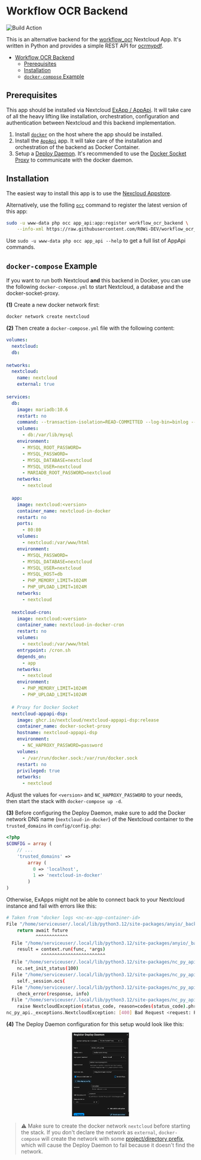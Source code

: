 # Workflow OCR Backend

![Build Action](https://github.com/R0Wi-DEV/workflow_ocr_backend/actions/workflows/test.yml/badge.svg)

This is an alternative backend for the [workflow_ocr](https://github.com/R0Wi-DEV/workflow_ocr) Nextcloud App.
It's written in Python and provides a simple REST API for [ocrmypdf](https://ocrmypdf.readthedocs.io/en/latest/).

- [Workflow OCR Backend](#workflow-ocr-backend)
  - [Prerequisites](#prerequisites)
  - [Installation](#installation)
  - [`docker-compose` Example](#docker-compose-example)

## Prerequisites

This app should be installed via Nextcloud [ExApp / AppApi](https://docs.nextcloud.com/server/latest/admin_manual/exapps_management/AppAPIAndExternalApps.html).
It will take care of all the heavy lifting like installation, orchestration, configuration and authentication between Nextcloud and this backend implementation.

1. Install [`docker`](https://docs.docker.com/engine/install/ubuntu/) on the host where the app should be installed.
2. Install the [`AppApi`](https://docs.nextcloud.com/server/latest/admin_manual/exapps_management/AppAPIAndExternalApps.html#installing-appapi) app. It will take care of the installation and orchestration of the backend as Docker Container.
3. Setup a [Deploy Daemon](https://docs.nextcloud.com/server/latest/admin_manual/exapps_management/AppAPIAndExternalApps.html#setup-deploy-daemon). It's recommended to use the [Docker Socket Proxy](https://github.com/nextcloud/docker-socket-proxy#readme) to communicate with the docker daemon.

## Installation

The easiest way to install this app is to use the [Nexcloud Appstore](https://docs.nextcloud.com/server/latest/admin_manual/exapps_management/AppAPIAndExternalApps.html#installing-exapps).

Alternatively, use the folling [`occ`](https://docs.nextcloud.com/server/latest/admin_manual/occ_command.html) command to register the latest version of this app:

```bash
sudo -u www-data php occ app_api:app:register workflow_ocr_backend \
	--info-xml https://raw.githubusercontent.com/R0Wi-DEV/workflow_ocr_backend/refs/heads/master/appinfo/info.xml
```

Use `sudo -u www-data php occ app_api --help` to get a full list of AppApi commands.

## `docker-compose` Example

If you want to run both Nextcloud **and** this backend in Docker, you can use the following `docker-compose.yml` to start Nextcloud, a database and the docker-socket-proxy. 

**(1)** Create a new docker network first:

```bash
docker network create nextcloud
```

**(2)** Then create a `docker-compose.yml` file with the following content:

```yaml
volumes:
  nextcloud:
  db:

networks:
  nextcloud:
    name: nextcloud
    external: true

services:
  db:
    image: mariadb:10.6
    restart: no
    command: --transaction-isolation=READ-COMMITTED --log-bin=binlog --binlog-format=ROW
    volumes:
      - db:/var/lib/mysql
    environment:
      - MYSQL_ROOT_PASSWORD=
      - MYSQL_PASSWORD=
      - MYSQL_DATABASE=nextcloud
      - MYSQL_USER=nextcloud
      - MARIADB_ROOT_PASSWORD=nextcloud
    networks:
      - nextcloud

  app:
    image: nextcloud:<version>
    container_name: nextcloud-in-docker
    restart: no
    ports:
      - 80:80
    volumes:
      - nextcloud:/var/www/html
    environment:
      - MYSQL_PASSWORD=
      - MYSQL_DATABASE=nextcloud
      - MYSQL_USER=nextcloud
      - MYSQL_HOST=db
      - PHP_MEMORY_LIMIT=1024M
      - PHP_UPLOAD_LIMIT=1024M
    networks:
      - nextcloud

  nextcloud-cron:
    image: nextcloud:<version>
    container_name: nextcloud-in-docker-cron
    restart: no
    volumes:
      - nextcloud:/var/www/html
    entrypoint: /cron.sh
    depends_on:
      - app
    networks:
      - nextcloud
    environment:
      - PHP_MEMORY_LIMIT=1024M
      - PHP_UPLOAD_LIMIT=1024M

  # Proxy for Docker Socket
  nextcloud-appapi-dsp:
    image: ghcr.io/nextcloud/nextcloud-appapi-dsp:release
    container_name: docker-socket-proxy
    hostname: nextcloud-appapi-dsp
    environment:
      - NC_HAPROXY_PASSWORD=password
    volumes:
      - /var/run/docker.sock:/var/run/docker.sock
    restart: no
    privileged: true
    networks:
      - nextcloud
```

Adjust the values for `<version>` and `NC_HAPROXY_PASSWORD` to your needs, then start the stack with `docker-compose up -d`.

**(3)** Before configuring the Deploy Daemon, make sure to add the Docker network DNS name (`nextcloud-in-docker`) of the Nextcloud container to the `trusted_domains` in `config/config.php`:

```php
<?php
$CONFIG = array (
    // ...
    'trusted_domains' => 
        array (
          0 => 'localhost',
          1 => 'nextcloud-in-docker'
        )
)
```

Otherwise, ExApps might not be able to connect back to your Nextcloud instance and fail with errors like this:

```bash
# Taken from "docker logs <nc-ex-app-container-id>
File "/home/serviceuser/.local/lib/python3.12/site-packages/anyio/_backends/_asyncio.py", line 2461, in run_sync_in_worker_thread
    return await future
           ^^^^^^^^^^^^
  File "/home/serviceuser/.local/lib/python3.12/site-packages/anyio/_backends/_asyncio.py", line 962, in run
    result = context.run(func, *args)
             ^^^^^^^^^^^^^^^^^^^^^^^^
  File "/home/serviceuser/.local/lib/python3.12/site-packages/nc_py_api/ex_app/integration_fastapi.py", line 138, in fetch_models_task
    nc.set_init_status(100)
  File "/home/serviceuser/.local/lib/python3.12/site-packages/nc_py_api/nextcloud.py", line 431, in set_init_status
    self._session.ocs(
  File "/home/serviceuser/.local/lib/python3.12/site-packages/nc_py_api/_session.py", line 213, in ocs
    check_error(response, info)
  File "/home/serviceuser/.local/lib/python3.12/site-packages/nc_py_api/_exceptions.py", line 65, in check_error
    raise NextcloudException(status_code, reason=codes(status_code).phrase, info=info)
nc_py_api._exceptions.NextcloudException: [400] Bad Request <request: PUT /ocs/v1.php/apps/app_api/apps/status/workflow_ocr_backend>

```

**(4)** The Deploy Daemon configuration for this setup would look like this:

<p align="center">
    <img src="./doc/img/deploy-daemon.png" width="30%"/>
</p>

>  :warning: Make sure to create the docker network `nextcloud` before starting the stack. If you don't declare the network as
> `external`, `docker-compose` will create the network with some [project/directory prefix](https://docs.docker.com/compose/how-tos/networking/), which will cause the Deploy Daemon to fail because it doesn't find the network.
